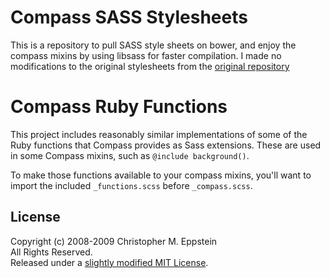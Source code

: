 # Compass SASS Stylesheets
This is a repository to pull SASS style sheets on bower, and enjoy the compass mixins by using libsass for faster compilation. I made no modifications to the original stylesheets from the [original repository](https://github.com/chriseppstein/compass.git)

# Compass Ruby Functions

This project includes reasonably similar implementations of some of the Ruby functions that Compass provides as Sass extensions. These are used in some Compass mixins, such as `@include background()`.

To make those functions available to your compass mixins, you'll want to import the included `_functions.scss` before `_compass.scss`.

## License
Copyright (c) 2008-2009 Christopher M. Eppstein<br>
All Rights Reserved.<br>
Released under a [slightly modified MIT License](compass/blob/stable/LICENSE.markdown).
